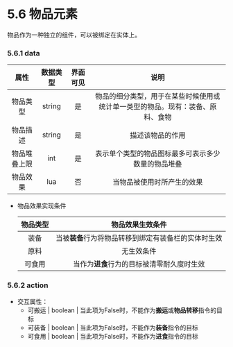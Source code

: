 # 5.6 物品元素

物品作为一种独立的组件，可以被绑定在实体上。

### 5.6.1 data

|     属性     | 数据类型 | 界面可见 |                             说明                             |
| :----------: | :------: | :------: | :----------------------------------------------------------: |
|   物品类型   |  string  |    是    | 物品的细分类型，用于在某些时候使用或统计单一类型的物品。现有：装备、原料、食物 |
|   物品描述   |  string  |    是    |                       描述该物品的作用                       |
| 物品堆叠上限 |   int    |    是    |      表示单个类型的物品图标最多可表示多少数量的物品堆叠      |
|   物品效果   |   lua    |    否    |                  当物品被使用时所产生的效果                  |

- 物品效果实现条件

  | 物品类型 |                   物品效果生效条件                   |
  | :------: | :--------------------------------------------------: |
  |   装备   | 当被**装备**行为将物品转移到绑定有装备栏的实体时生效 |
  |   原料   |                      无生效条件                      |
  |  可食用  |      当作为**进食**行为的目标被清零耐久度时生效      |

  

### 5.6.2 action

- 交互属性：
  - 可搬运 | boolean | 当此项为False时，不能作为**搬运**或**物品转移**指令的目标
  - 可装备 | boolean | 当此项为False时，不能作为**装备**指令的目标
  - 可食用 | boolean | 当此项为False时，不能作为**进食**指令的目标
